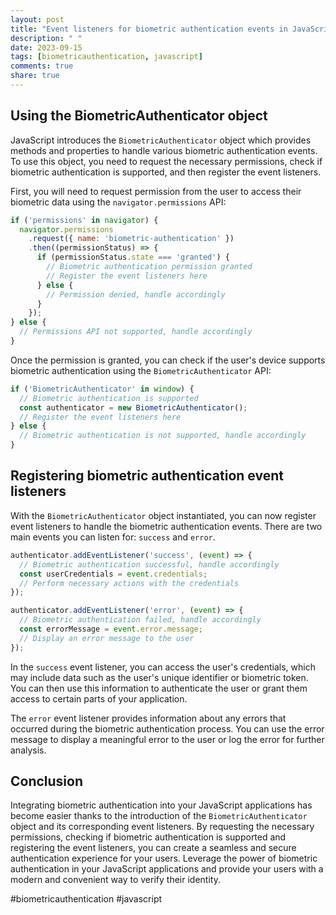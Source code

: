 ```yaml
---
layout: post
title: "Event listeners for biometric authentication events in JavaScript"
description: " "
date: 2023-09-15
tags: [biometricauthentication, javascript]
comments: true
share: true
---
```


## Using the BiometricAuthenticator object

JavaScript introduces the `BiometricAuthenticator` object which provides methods and properties to handle various biometric authentication events. To use this object, you need to request the necessary permissions, check if biometric authentication is supported, and then register the event listeners.

First, you will need to request permission from the user to access their biometric data using the `navigator.permissions` API:

```javascript
if ('permissions' in navigator) {
  navigator.permissions
    .request({ name: 'biometric-authentication' })
    .then((permissionStatus) => {
      if (permissionStatus.state === 'granted') {
        // Biometric authentication permission granted
        // Register the event listeners here
      } else {
        // Permission denied, handle accordingly
      }
    });
} else {
  // Permissions API not supported, handle accordingly
}
```

Once the permission is granted, you can check if the user's device supports biometric authentication using the `BiometricAuthenticator` API:

```javascript
if ('BiometricAuthenticator' in window) {
  // Biometric authentication is supported
  const authenticator = new BiometricAuthenticator();
  // Register the event listeners here
} else {
  // Biometric authentication is not supported, handle accordingly
}
```

## Registering biometric authentication event listeners

With the `BiometricAuthenticator` object instantiated, you can now register event listeners to handle the biometric authentication events. There are two main events you can listen for: `success` and `error`.

```javascript
authenticator.addEventListener('success', (event) => {
  // Biometric authentication successful, handle accordingly
  const userCredentials = event.credentials;
  // Perform necessary actions with the credentials
});

authenticator.addEventListener('error', (event) => {
  // Biometric authentication failed, handle accordingly
  const errorMessage = event.error.message;
  // Display an error message to the user
});
```

In the `success` event listener, you can access the user's credentials, which may include data such as the user's unique identifier or biometric token. You can then use this information to authenticate the user or grant them access to certain parts of your application.

The `error` event listener provides information about any errors that occurred during the biometric authentication process. You can use the error message to display a meaningful error to the user or log the error for further analysis.

## Conclusion

Integrating biometric authentication into your JavaScript applications has become easier thanks to the introduction of the `BiometricAuthenticator` object and its corresponding event listeners. By requesting the necessary permissions, checking if biometric authentication is supported and registering the event listeners, you can create a seamless and secure authentication experience for your users. Leverage the power of biometric authentication in your JavaScript applications and provide your users with a modern and convenient way to verify their identity.

#biometricauthentication #javascript